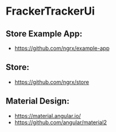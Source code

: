 # FrackerTrackerUi

## Store Example App: 
- https://github.com/ngrx/example-app

## Store: 
- https://github.com/ngrx/store

## Material Design:
- https://material.angular.io/
- https://github.com/angular/material2
